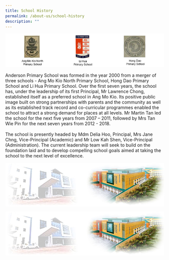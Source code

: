 ```yaml
---
title: School History
permalink: /about-us/school-history
description: ""
---
```

![](/images/history_img1.jpg)
<div class="lo_main_mid">
<div class="content_area">
<div class="mid mCustomScrollbar _mCS_1">
<div id="mCSB_1" class="mCustomScrollBox mCS-rounded-dark mCSB_vertical mCSB_inside" tabindex="0">
<div id="mCSB_1_container" class="mCSB_container" dir="ltr">
<div class="pagecontent_box">
<div id="_ptod_49215" class="description ive_editable ive_ptod ive_content">
<div>Anderson Primary School was formed in the year 2000 from a merger of three schools - Ang Mo Kio North Primary School, Hong Dao Primary School and Li Hua Primary School. Over the first seven years, the school has, under the leadership of its first Principal, Mr Lawrence Chong, established itself as a preferred school in Ang Mo Kio. Its positive public image built on strong partnerships with parents and the community as well as its established track record and co-curricular programmes enabled the school to attract a strong demand for places at all levels. Mr Martin Tan led the school for the next five years from 2007 &ndash; 2011, followed by Mrs Tan Wie Pin for the next seven years from 2012 - 2018.<br /><br /></div>
<div>The school is presently headed by Mdm Delia Hoo, Principal, Mrs Jane Chng, Vice-Principal (Academic) and Mr Low Kah Shen, Vice-Principal (Administration). The current leadership team will seek to build on the foundation laid and to develop compelling school goals aimed at taking the school to the next level of excellence.</div>

![](/images/history_img2.jpg)
	
![](/images/history_img2.jpg)